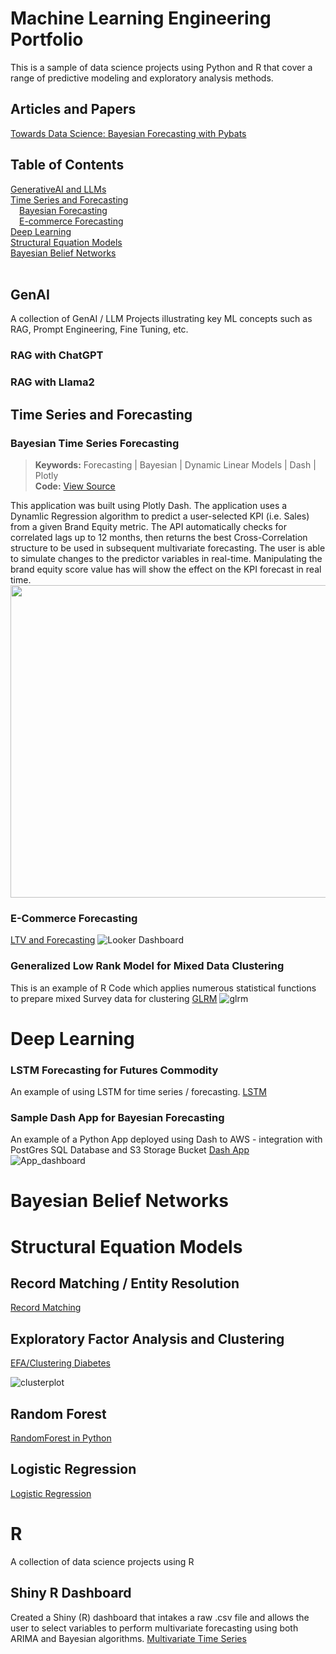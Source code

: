 # Machine Learning Engineering Portfolio

This is a sample of data science projects using Python and R that cover a range of predictive modeling and exploratory analysis methods.<br>

## Articles and Papers
[Towards Data Science: Bayesian Forecasting with Pybats](https://towardsdatascience.com/forecasting-with-bayesian-dynamic-generalized-linear-models-in-python-865587fbaf90)
<br>

## Table of Contents
[GenerativeAI and LLMs](#GenAI) <br>
[Time Series and Forecasting](#Time-Series) <br>
&emsp;[Bayesian Forecasting](#Bayesian-Time-Series-Forecasting) <br>
&emsp;[E-commerce Forecasting](#E-Commerce-Forecasting) <br>
[Deep Learning](#Deep-Learning) <br>
[Structural Equation Models](#Structural-Equation-Models) <br>
[Bayesian Belief Networks](#Bayesian-Belief-Networks) <br>
<br>


## GenAI
A collection of GenAI / LLM Projects illustrating key ML concepts such as RAG, Prompt Engineering, Fine Tuning, etc. <br>

### RAG with ChatGPT
### RAG with Llama2

## Time Series and Forecasting

### Bayesian Time Series Forecasting
> **Keywords:**  Forecasting  |  Bayesian  |  Dynamic Linear Models  |  Dash  |  Plotly <br>
> **Code:**  [View Source](Forecasting/bayesian_forecast_dash_app.py)<br>

This application was built using Plotly Dash.  The application uses a Dynamlic Regression algorithm to predict a user-selected KPI (i.e. Sales) from a given Brand Equity metric. 
The API automatically checks for correlated lags up to 12 months, then returns the best Cross-Correlation structure to be used in subsequent multivariate forecasting.
The user is able to simulate changes to the predictor variables in real-time.  Manipulating the brand equity score value has will show the effect on the KPI forecast in real time.<br>
<img src="images/bera_bayesian_forecasting_dash.png" width="680" height="500">

### E-Commerce Forecasting
[LTV and Forecasting](Python/LTV_Forecast_v2.ipynb)
![Looker Dashboard](images/Looker_Dashboard.png)

### Generalized Low Rank Model for Mixed Data Clustering
This is an example of R Code which applies numerous statistical functions to prepare mixed Survey data for clustering
[GLRM](GLRM/GLRM_R_Segmentation.ipynb)
![glrm](images/glrm_kmeans.PNG)




# Deep Learning

### LSTM Forecasting for Futures Commodity 
An example of using LSTM for time series / forecasting. 
[LSTM](Python/LSTM_NN_Forecasting.ipynb)

### Sample Dash App for Bayesian Forecasting
An example of a Python App deployed using Dash to AWS - integration with PostGres SQL Database and S3 Storage Bucket
[Dash App](Forecasting/bayesian_forecast_dash_app.py)
![App_dashboard](images/bayesian_times_series.PNG)


# Bayesian Belief Networks


# Structural Equation Models


## Record Matching / Entity Resolution
[Record Matching](Python/Record_matching.py)

## Exploratory Factor Analysis and Clustering

[EFA/Clustering Diabetes](Python/diabetes_data_reduction_clustering.ipynb)

![clusterplot](data/d_cluster.png)

## Random Forest 

[RandomForest in Python](Python/RandomForest.ipynb)

## Logistic Regression 
[Logistic Regression](Python/Logistic_Regression.ipynb)



# R
A collection of data science projects using R

## Shiny R Dashboard 
Created a Shiny (R) dashboard that intakes a raw .csv file and allows the user to select variables to perform multivariate forecasting using both ARIMA and Bayesian algorithms. 
[Multivariate Time Series](http://ryanclukey.shinyapps.io/MV_forecast)







